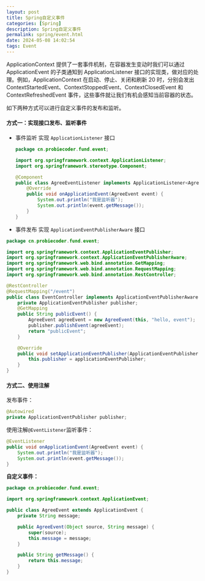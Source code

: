 ```yaml
---
layout: post
title: Spring自定义事件
categories: [Spring]
description: Spring自定义事件
permalink: spring/event.html
date: 2024-05-08 14:02:54
tags: Event
---
```

ApplicationContext 提供了一套事件机制，在容器发生变动时我们可以通过 ApplicationEvent 的子类通知到 ApplicationListener 接口的实现类，做对应的处理。例如，ApplicationContext 在启动、停止、关闭和刷新 20 时，分别会发出 ContextStartedEvent、ContextStoppedEvent、ContextClosedEvent 和 ContextRefreshedEvent 事件，这些事件就让我们有机会感知当前容器的状态。


<!--more-->


如下两种方式可以进行自定义事件的发布和监听。



#### 方式一：实现接口发布、监听事件

* 事件监听 实现 `ApplicationListener` 接口

  ```java
  package cn.probiecoder.fund.event;
  
  import org.springframework.context.ApplicationListener;
  import org.springframework.stereotype.Component;
  
  @Component
  public class AgreeEventListener implements ApplicationListener<AgreeEvent> {
      @Override
      public void onApplicationEvent(AgreeEvent event) {
          System.out.println("我是监听器");
          System.out.println(event.getMessage());
      }
  }
  
  ```

  

* 事件发布 实现 `ApplicationEventPublisherAware` 接口

```java
package cn.probiecoder.fund.event;

import org.springframework.context.ApplicationEventPublisher;
import org.springframework.context.ApplicationEventPublisherAware;
import org.springframework.web.bind.annotation.GetMapping;
import org.springframework.web.bind.annotation.RequestMapping;
import org.springframework.web.bind.annotation.RestController;

@RestController
@RequestMapping("/event")
public class EventController implements ApplicationEventPublisherAware {
    private ApplicationEventPublisher publisher;
    @GetMapping
    public String publicEvent() {
        AgreeEvent agreeEvent = new AgreeEvent(this, "hello, event");
        publisher.publishEvent(agreeEvent);
        return "publicEvent";
    }

    @Override
    public void setApplicationEventPublisher(ApplicationEventPublisher applicationEventPublisher) {
        this.publisher = applicationEventPublisher;
    }
}

```

#### 方式二、使用注解
发布事件：
```java
@Autowired
private ApplicationEventPublisher publisher;
```

使用注解`@EventListener`监听事件：
```java
@EventListener
public void onApplicationEvent(AgreeEvent event) {
    System.out.println("我是监听器");
    System.out.println(event.getMessage());
}

```

**自定义事件：**
```java
package cn.probiecoder.fund.event;

import org.springframework.context.ApplicationEvent;

public class AgreeEvent extends ApplicationEvent {
    private String message;

    public AgreeEvent(Object source, String message) {
        super(source);
        this.message = message;
    }

    public String getMessage() {
        return this.message;
    }
}
```